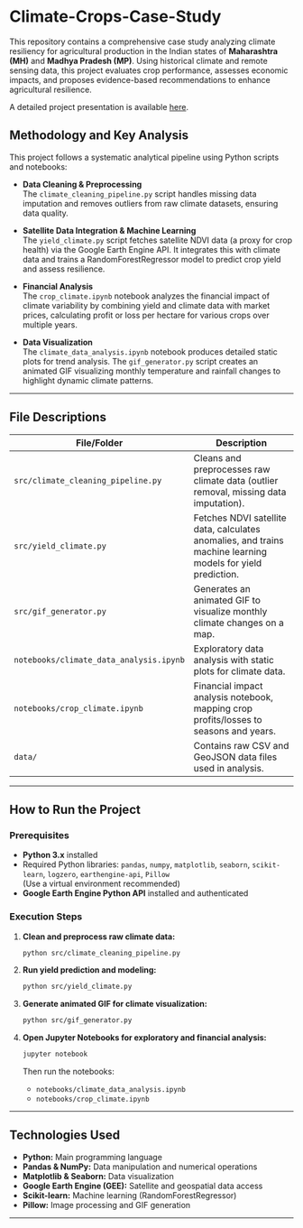 # Climate-Crops-Case-Study

This repository contains a comprehensive case study analyzing climate resiliency for agricultural production in the Indian states of **Maharashtra (MH)** and **Madhya Pradesh (MP)**. Using historical climate and remote sensing data, this project evaluates crop performance, assesses economic impacts, and proposes evidence-based recommendations to enhance agricultural resilience.

A detailed project presentation is available [here](https://docs.google.com/presentation/d/19iMewfU2JwAaToTk8Sa-QxGCWAXy3M05LJs7vHJ9qC8/edit?slide=id.g37616b1d3cb_0_163#slide=id.g37616b1d3cb_0_163).



## Methodology and Key Analysis

This project follows a systematic analytical pipeline using Python scripts and notebooks:

- **Data Cleaning & Preprocessing**  
  The `climate_cleaning_pipeline.py` script handles missing data imputation and removes outliers from raw climate datasets, ensuring data quality.

- **Satellite Data Integration & Machine Learning**  
  The `yield_climate.py` script fetches satellite NDVI data (a proxy for crop health) via the Google Earth Engine API. It integrates this with climate data and trains a RandomForestRegressor model to predict crop yield and assess resilience.

- **Financial Analysis**  
  The `crop_climate.ipynb` notebook analyzes the financial impact of climate variability by combining yield and climate data with market prices, calculating profit or loss per hectare for various crops over multiple years.

- **Data Visualization**  
  The `climate_data_analysis.ipynb` notebook produces detailed static plots for trend analysis. The `gif_generator.py` script creates an animated GIF visualizing monthly temperature and rainfall changes to highlight dynamic climate patterns.

---

## File Descriptions

| File/Folder                 | Description                                                      |
|----------------------------|------------------------------------------------------------------|
| `src/climate_cleaning_pipeline.py` | Cleans and preprocesses raw climate data (outlier removal, missing data imputation). |
| `src/yield_climate.py`             | Fetches NDVI satellite data, calculates anomalies, and trains machine learning models for yield prediction. |
| `src/gif_generator.py`             | Generates an animated GIF to visualize monthly climate changes on a map. |
| `notebooks/climate_data_analysis.ipynb` | Exploratory data analysis with static plots for climate data.    |
| `notebooks/crop_climate.ipynb`    | Financial impact analysis notebook, mapping crop profits/losses to seasons and years. |
| `data/`                 | Contains raw CSV and GeoJSON data files used in analysis.        |

---

## How to Run the Project

### Prerequisites

- **Python 3.x** installed  
- Required Python libraries: `pandas`, `numpy`, `matplotlib`, `seaborn`, `scikit-learn`, `logzero`, `earthengine-api`, `Pillow`  
  (Use a virtual environment recommended)  
- **Google Earth Engine Python API** installed and authenticated  

### Execution Steps

1. **Clean and preprocess raw climate data:**  
   ```bash
   python src/climate_cleaning_pipeline.py
   ```

2. **Run yield prediction and modeling:**  
   ```bash
   python src/yield_climate.py
   ```

3. **Generate animated GIF for climate visualization:**  
   ```bash
   python src/gif_generator.py
   ```

4. **Open Jupyter Notebooks for exploratory and financial analysis:**  
   ```bash
   jupyter notebook
   ```  
   Then run the notebooks:  
   - `notebooks/climate_data_analysis.ipynb`  
   - `notebooks/crop_climate.ipynb`

---

## Technologies Used

- **Python:** Main programming language  
- **Pandas & NumPy:** Data manipulation and numerical operations  
- **Matplotlib & Seaborn:** Data visualization  
- **Google Earth Engine (GEE):** Satellite and geospatial data access  
- **Scikit-learn:** Machine learning (RandomForestRegressor)  
- **Pillow:** Image processing and GIF generation  

---

